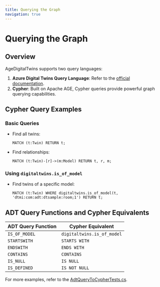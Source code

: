 ```yaml
---
title: Querying the Graph
navigation: true
---
```


# Querying the Graph

## Overview

AgeDigitalTwins supports two query languages:

1. **Azure Digital Twins Query Language**: Refer to the [official documentation](https://learn.microsoft.com/en-us/azure/digital-twins/concepts-query-language).
2. **Cypher**: Built on Apache AGE, Cypher queries provide powerful graph querying capabilities.

## Cypher Query Examples

### Basic Queries

- Find all twins:

  ```cypher
  MATCH (t:Twin) RETURN t;
  ```

- Find relationships:

  ```cypher
  MATCH (t:Twin)-[r]->(m:Model) RETURN t, r, m;
  ```

### Using `digitaltwins.is_of_model`

- Find twins of a specific model:

  ```cypher
  MATCH (t:Twin) WHERE digitaltwins.is_of_model(t, 'dtmi:com:adt:dtsample:room;1') RETURN t;
  ```

## ADT Query Functions and Cypher Equivalents

| ADT Query Function | Cypher Equivalent |
|---------------------|-------------------|
| `IS_OF_MODEL`      | `digitaltwins.is_of_model` |
| `STARTSWITH`       | `STARTS WITH`     |
| `ENDSWITH`         | `ENDS WITH`       |
| `CONTAINS`         | `CONTAINS`        |
| `IS_NULL`          | `IS NULL`         |
| `IS_DEFINED`       | `IS NOT NULL`     |

For more examples, refer to the [AdtQueryToCypherTests.cs](../src/AgeDigitalTwins.Test/AdtQueryToCypherTests.cs).
